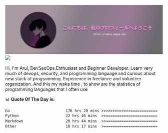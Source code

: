 ![banner](.github/profile-markdown.png)
<img src="https://user-images.githubusercontent.com/73097560/115834477-dbab4500-a447-11eb-908a-139a6edaec5c.gif"></p>

Hi, I'm Arul, DevSecOps Enthusiast and Beginner Developer. Learn very much of devops, security, and programming language and curious about new stack of programming. Experience in freelance and volunteer organization. And this my waka time , to show are the statistics of programming languages that I often use

📊 **Quote Of The Day is:**
<!--START_SECTION:waka-->

```txt
Go                         176 hrs 20 mins >>>>>>>>>>>>>============   52.27 %
Python                     22 hrs 46 mins  >>=======================   06.75 %
Markdown                   20 hrs 44 mins  >>=======================   06.15 %
Other                      18 hrs 17 mins  >========================   05.42 %
```

<!--END_SECTION:waka-->
